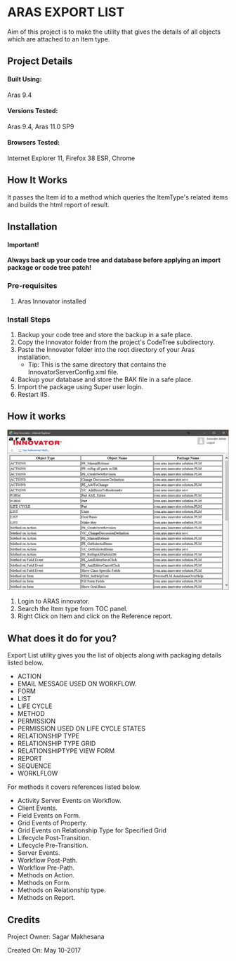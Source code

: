 # ARAS EXPORT LIST

Aim of this project is to make the utility that gives the details of all objects which are attached to an Item type.

## Project Details

#### Built Using:
Aras 9.4 

#### Versions Tested:
Aras 9.4, Aras 11.0 SP9

#### Browsers Tested:
Internet Explorer 11, Firefox 38 ESR, Chrome

## How It Works

It passes the Item id to a method which queries the ItemType's related items and builds the html report of result.

## Installation

#### Important!
**Always back up your code tree and database before applying an import package or code tree patch!**

### Pre-requisites

1. Aras Innovator installed


### Install Steps

1. Backup your code tree and store the backup in a safe place.
2. Copy the Innovator folder from the project's CodeTree subdirectory.
3. Paste the Innovator folder into the root directory of your Aras installation.
    * Tip: This is the same directory that contains the InnovatorServerConfig.xml file.
4. Backup your database and store the BAK file in a safe place.
5. Import the package using Super user login.
6. Restart IIS.

## How it works

![Reference Report](./Screenshots/report.png)

1. Login to ARAS innovator.
2. Search the Item type from TOC panel.
3. Right Click on Item and click on the Reference report.
 

## What does it do for you?

Export List utility gives you the list of objects along with packaging details listed below.

*	ACTION
*	EMAIL MESSAGE USED ON WORKFLOW.
*	FORM
*	LIST
*	LIFE CYCLE
*	METHOD
*	PERMISSION
*	PERMISSION USED ON LIFE CYCLE STATES
*	RELATIONSHIP TYPE
*	RELATIONSHIP TYPE GRID
*	RELATIONSHIPTYPE VIEW FORM
*	REPORT
*	SEQUENCE
*	WORKLFLOW
	
For methods it covers references listed below.
	
* Activity Server Events on Workflow.
* Client Events.
* Field Events on Form.
* Grid Events of Property.
* Grid Events on Relationship Type for Specified Grid
* Lifecycle Post-Transition.
* Lifecycle Pre-Transition.
* Server Events.
* Workflow Post-Path.
* Workflow Pre-Path.
* Methods on Action.
* Methods on Form.
* Methods on Relationship type.
* Methods on Report.
		
## Credits

Project Owner: Sagar Makhesana

Created On: May 10-2017
